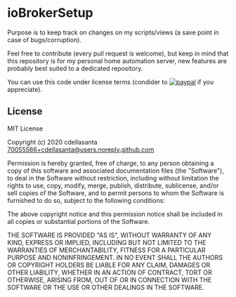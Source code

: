 # ioBrokerSetup

Purpose is to keep track on changes on my scripts/views (a save point in case of bugs/corruption).

Feel free to contribute (every pull request is welcome), but keep in mind that this repository is for my personal home automation server,
new features are probably best suited to a dedicated repository.

You can use this code under license terms (condider to [![paypal](https://www.paypalobjects.com/en_US/i/btn/btn_donate_SM.gif)](https://www.paypal.com/cgi-bin/webscr?cmd=_donations&business=JDL4NA8HJN8LL&item_name=Coffee+and+development+infrastructure+support.+Thank+you%21&currency_code=CHF) if you appreciate).

## License
MIT License

Copyright (c) 2020 cdellasanta <70055566+cdellasanta@users.noreply.github.com>

Permission is hereby granted, free of charge, to any person obtaining a copy
of this software and associated documentation files (the "Software"), to deal
in the Software without restriction, including without limitation the rights
to use, copy, modify, merge, publish, distribute, sublicense, and/or sell
copies of the Software, and to permit persons to whom the Software is
furnished to do so, subject to the following conditions:

The above copyright notice and this permission notice shall be included in all
copies or substantial portions of the Software.

THE SOFTWARE IS PROVIDED "AS IS", WITHOUT WARRANTY OF ANY KIND, EXPRESS OR
IMPLIED, INCLUDING BUT NOT LIMITED TO THE WARRANTIES OF MERCHANTABILITY,
FITNESS FOR A PARTICULAR PURPOSE AND NONINFRINGEMENT. IN NO EVENT SHALL THE
AUTHORS OR COPYRIGHT HOLDERS BE LIABLE FOR ANY CLAIM, DAMAGES OR OTHER
LIABILITY, WHETHER IN AN ACTION OF CONTRACT, TORT OR OTHERWISE, ARISING FROM,
OUT OF OR IN CONNECTION WITH THE SOFTWARE OR THE USE OR OTHER DEALINGS IN THE
SOFTWARE.
